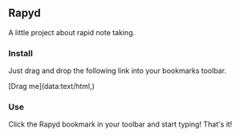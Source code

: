 ## Rapyd
A little project about rapid note taking.

### Install
Just drag and drop the following link into your bookmarks toolbar.

  [Drag me](data:text/html,<html contenteditable style="font-size:20px; caret-color:red; max-width:720px; margin:0 auto; padding:48px 24px" autofocus><head><title>Rapyd</title><link rel="icon" href="https://raw.githubusercontent.com/KingFelix/rapyd/master/rapyd.png" sizes="any"></head></html>)

### Use
Click the Rapyd bookmark in your toolbar and start typing! That's it! 
